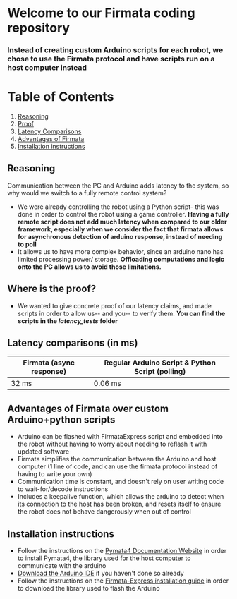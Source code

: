 # Welcome to our Firmata coding repository

### Instead of creating custom Arduino scripts for each robot, we chose to use the Firmata protocol and have scripts run on a host computer instead

# Table of Contents
1. [Reasoning](#Reasoning)
2. [Proof](#Where-is-the-proof?)
3. [Latency Comparisons](#Latency-comparisons-(in-ms))
4. [Advantages of Firmata](#Advantages-of-Firmata-over-custom-Arduino+python-scripts)
5. [Installation instructions](#Installation-instructions)



## Reasoning
Communication between the PC and Arduino adds latency to the system, so why would we switch to a fully remote control system?
- We were already controlling the robot using a Python script- this was done in order to control the robot using a game controller. **Having a fully remote script does not add much latency when compared to our older framework, especially when we consider the fact that firmata allows for asynchronous detection of arduino response, instead of needing to poll**
- It allows us to have more complex behavior, since an arduino nano has limited processing power/ storage. **Offloading computations and logic onto the PC allows us to avoid those limitations.**

## Where is the proof?
- We wanted to give concrete proof of our latency claims, and made scripts in order to allow us-- and you-- to verify them. **You can find the scripts in the _latency_tests_ folder**

## Latency comparisons (in ms)
| Firmata (async response) | Regular Arduino Script & Python Script (polling) |
| ------- | -------------------------------------- |
| 32 ms   | 0.06 ms |

## Advantages of Firmata over custom Arduino+python scripts
- Arduino can be flashed with FirmataExpress script and embedded into the robot without having to worry about needing to reflash it with updated software
- Firmata simplifies the communication between the Arduino and host computer (1 line of code, and can use the firmata protocol instead of having to write your own)
- Communication time is constant, and doesn't rely on user writing code to wait-for/decode instructions
- Includes a keepalive function, which allows the arduino to detect when its connection to the host has been broken, and resets itself to ensure the robot does not behave dangerously when out of control

## Installation instructions
- Follow the instructions on the [Pymata4 Documentation Website](https://mryslab.github.io/pymata4/install_pymata4/#before-you-install) in order to install Pymata4, the library used for the host computer to communicate with the arduino
- [Download the Arduino IDE](https://www.arduino.cc/en/software) if you haven't done so already
- Follow the instructions on the [Firmata-Express installation guide](https://mryslab.github.io/pymata4/firmata_express/) in order to download the library used to flash the Arduino